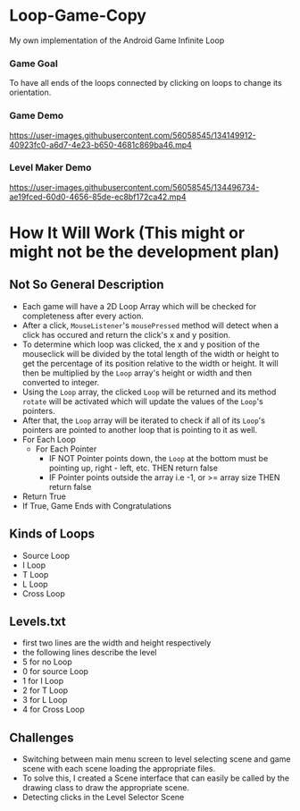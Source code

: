 # Loop-Game-Copy
My own implementation of the Android Game Infinite Loop

### Game Goal
To have all ends of the loops connected by clicking on loops to change its orientation.

### Game Demo

https://user-images.githubusercontent.com/56058545/134149912-40923fc0-a6d7-4e23-b650-4681c869ba46.mp4

### Level Maker Demo

https://user-images.githubusercontent.com/56058545/134496734-ae19fced-60d0-4656-85de-ec8bf172ca42.mp4

# How It Will Work (This might or might not be the development plan)

## Not So General Description
* Each game will have a 2D Loop Array which will be checked for completeness after every action.
* After a click, `MouseListener`'s `mousePressed` method will detect when a click has occured and return the click's x and y position. 
* To determine which loop was clicked, the x and y position of the mouseclick will be divided by the total length of the width or height to get the percentage of its position relative to the width or height. It will then be multiplied by the `Loop` array's height or width and then converted to integer.
* Using the `Loop` array, the clicked `Loop` will be returned and its method `rotate` will be activated which will update the values of the `Loop`'s pointers.
* After that, the `Loop` array will be iterated to check if all of its `Loop`'s pointers are pointed to another loop that is pointing to it as well.
* For Each Loop
  * For Each Pointer
    * IF NOT Pointer points down, the `Loop` at the bottom must be pointing up, right - left, etc. THEN return false
    * IF Pointer points outside the array i.e -1, or >= array size THEN return false
* Return True
* If True, Game Ends with Congratulations

## Kinds of Loops
* Source Loop
* I Loop
* T Loop
* L Loop
* Cross Loop

## Levels.txt
* first two lines are the  width and height respectively
* the following lines describe the level
 * 5 for no Loop
 * 0 for source Loop
 * 1 for I Loop
 * 2 for T Loop
 * 3 for L Loop
 * 4 for Cross Loop 

## Challenges
* Switching between main menu screen to level selecting scene and game scene with each scene loading the appropriate files.
 * To solve this, I created a Scene interface that can easily be called by the drawing class to draw the appropriate scene.
* Detecting clicks in the Level Selector Scene
